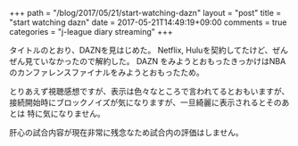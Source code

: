 +++
path = "/blog/2017/05/21/start-watching-dazn"
layout = "post"
title = "start watching dazn"
date = 2017-05-21T14:49:19+09:00
comments = true
categories = "j-league diary streaming"
+++

タイトルのとおり、DAZNを見はじめた。
Netflix, Huluを契約してたけど、ぜんぜん見ていなかったので解約した。
DAZN をみようとおもったきっかけはNBAのカンファレンスファイナルをみようとおもったため。

とりあえず視聴感想ですが、表示は色々なところで言われてるとおもいますが、
接続開始時にブロックノイズが気になりますが、一旦綺麗に表示されるとそのあとは
特に気になりません。

肝心の試合内容が現在非常に残念なため試合内の評価はしません。
